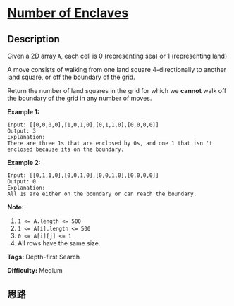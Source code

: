 # [Number of Enclaves][title]

## Description

Given a 2D array `A`, each cell is 0 (representing sea) or 1 (representing
land)

A move consists of walking from one land square 4-directionally to another
land square, or off the boundary of the grid.

Return the number of land squares in the grid for which we **cannot** walk off
the boundary of the grid in any number of moves.



**Example 1:**
            Input: [[0,0,0,0],[1,0,1,0],[0,1,1,0],[0,0,0,0]]    Output: 3    Explanation:    There are three 1s that are enclosed by 0s, and one 1 that isn 't enclosed because its on the boundary.

**Example 2:**
            Input: [[0,1,1,0],[0,0,1,0],[0,0,1,0],[0,0,0,0]]    Output: 0    Explanation:    All 1s are either on the boundary or can reach the boundary.    



**Note:**

  1. `1 <= A.length <= 500`
  2. `1 <= A[i].length <= 500`
  3. `0 <= A[i][j] <= 1`
  4. All rows have the same size.


**Tags:** Depth-first Search

**Difficulty:** Medium

## 思路

[title]: https://leetcode.com/problems/number-of-enclaves
